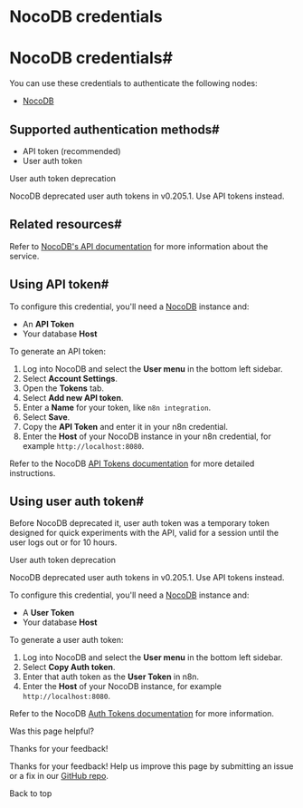 # NocoDB credentials

[ ](https://github.com/n8n-io/n8n-docs/edit/main/docs/integrations/builtin/credentials/nocodb.md "Edit this page")

# NocoDB credentials#

You can use these credentials to authenticate the following nodes:

  * [NocoDB](../../app-nodes/n8n-nodes-base.nocodb/)



## Supported authentication methods#

  * API token (recommended)
  * User auth token

User auth token deprecation

NocoDB deprecated user auth tokens in v0.205.1. Use API tokens instead.




## Related resources#

Refer to [NocoDB's API documentation](https://data-apis-v2.nocodb.com/) for more information about the service.

## Using API token#

To configure this credential, you'll need a [NocoDB](https://www.nocodb.com/) instance and:

  * An **API Token**
  * Your database **Host**



To generate an API token:

  1. Log into NocoDB and select the **User menu** in the bottom left sidebar.
  2. Select **Account Settings**.
  3. Open the **Tokens** tab.
  4. Select **Add new API token**.
  5. Enter a **Name** for your token, like `n8n integration`.
  6. Select **Save**.
  7. Copy the **API Token** and enter it in your n8n credential.
  8. Enter the **Host** of your NocoDB instance in your n8n credential, for example `http://localhost:8080`.



Refer to the NocoDB [API Tokens documentation](https://docs.nocodb.com/account-settings/api-tokens/) for more detailed instructions.

## Using user auth token#

Before NocoDB deprecated it, user auth token was a temporary token designed for quick experiments with the API, valid for a session until the user logs out or for 10 hours.

User auth token deprecation

NocoDB deprecated user auth tokens in v0.205.1. Use API tokens instead.

To configure this credential, you'll need a [NocoDB](https://www.nocodb.com/) instance and:

  * A **User Token**
  * Your database **Host**



To generate a user auth token:

  1. Log into NocoDB and select the **User menu** in the bottom left sidebar.
  2. Select **Copy Auth token**.
  3. Enter that auth token as the **User Token** in n8n. 
  4. Enter the **Host** of your NocoDB instance, for example `http://localhost:8080`.



Refer to the NocoDB [Auth Tokens documentation](https://docs.nocodb.com/account-settings/api-tokens/#auth-tokens) for more information.

Was this page helpful? 

Thanks for your feedback! 

Thanks for your feedback! Help us improve this page by submitting an issue or a fix in our [GitHub repo](https://github.com/n8n-io/n8n-docs). 

Back to top 
